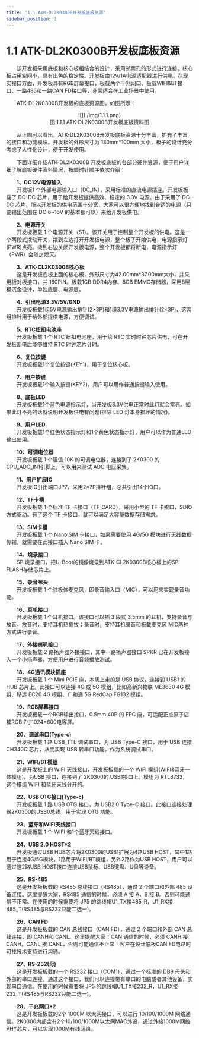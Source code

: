 ```yaml
---
title: '1.1 ATK-DL2K0300B开发板底板资源'
sidebar_position: 1
---
```


# 1.1 ATK-DL2K0300B开发板底板资源

&emsp;&emsp;该开发板采用底板和核心板相结合的设计，采用邮票孔的形式进行连接。核心板占用空间小，具有出色的稳定性。开发板由12V/1A电源适配器进行供电。在现实接口方面，开发板具有RGB屏幕接口，板载两个千兆网口、板载WIFI&BT接口、一路485和一路CAN FD接口等，非常适合在工业场景中使用。

&emsp;&emsp;ATK-DL2K0300B开发板的底板资源图，如图所示：

<center>
![](./img/1.1.1.png)<br />
图 1.1.1 ATK-DL2K0300B开发板底板资料图
</center>

&emsp;&emsp;从上图可以看出，ATK-DL2K0300B开发板底板资源十分丰富，扩充了丰富的接口和功能模块。开发板的外形尺寸为 180mm*100mm 大小，板子的设计充分考虑了人性化设计，便于开发使用。

&emsp;&emsp;下面详细介绍ATK-DL2K0300B 开发板底板的各部分硬件资源，便于用户详细了解底板硬件资料情况，按顺时针顺序依次介绍：

&emsp;&emsp;**1、DC12V电源输入**<br />
&emsp;&emsp;开发板1 个外部电源输入口（DC_IN），采用标准的直流电源插座。开发板板载了 DC-DC 芯片，用于给开发板提供高效、稳定的 3.3V 电源。由于采用了 DC-DC 芯片，所以开发板的供电范围十分宽，大家可以很方便地找到合适的电源（只要输出范围在 DC 6~16V 的基本都可以）来给开发板供电。

&emsp;&emsp;**2、电源开关**<br />
&emsp;&emsp;开发板板载 1 个电源开关（S1）。该开关用于控制整个开发板的供电。这是一个两段式拨动开关，拨到左边打开开发板电源，整个板子开始供电，电源指示灯(PWR)点亮。拨到右边关闭开发板电源，整个开发板都将断电，电源指示灯（PWR）会随之熄灭。

&emsp;&emsp;**3、ATK-CL2K0300B核心板**<br />
&emsp;&emsp;这是开发板底板上面的核心板，外形尺寸为42.00mm*37.00mm大小，并采用板对板接口，共 160PIN。板载1GB DDR4内存、8GB EMMC存储器，采用8层板沉金设计，单独底层、电源层。

&emsp;&emsp;**4、引出电源3.3V/5V/GND**<br />
&emsp;&emsp;开发板板载1组5V电源输出排针(2×3P)和1组3.3V电源输出排针(2×3P)，这两组排针用于给外部提供电源，方便调试。

&emsp;&emsp;**5、RTC纽扣电池座**<br />
&emsp;&emsp;开发板板载 1 个 RTC 纽扣电池座，用于给 RTC 实时时钟芯片供电，可在开发板断电后能够维持 RTC 时钟芯片计时。

&emsp;&emsp;**6、复位按键**<br />
&emsp;&emsp;开发板板载1个复位按键(KEY1)，用于复位核心板。

&emsp;&emsp;**7、用户按键**<br />
&emsp;&emsp;开发板板载1个输入按键(KEY2)，用户可以用作普通按键输入使用。

&emsp;&emsp;**8、底板LED**<br />
&emsp;&emsp;开发板板载1个蓝色电源指示灯，当开发板3.3V供电正常时此灯就会常亮。如果此灯不亮的话就说明开发板供电有问题(排除 LED 灯本身损坏的情况)。

&emsp;&emsp;**9、用户LED**<br />
&emsp;&emsp;开发板板载1个红色状态指示灯和1个黄色状态指示灯，用户可以作为普通LED输出使用。

&emsp;&emsp;**10、可调电位器**<br />
&emsp;&emsp;开发板板载 1 个阻值 10K 的可调电位器，连接到了 2K0300 的 CPU_ADC_IN1引脚上，可以用来测试 ADC 电压采集。

&emsp;&emsp;**11、用户扩展IO**<br />
&emsp;&emsp;开发板IO引出端口JP7，采用2×7P排针组，总共引出14个IO口。

&emsp;&emsp;**12、TF卡槽**<br />
&emsp;&emsp;开发板板载 1 个标准 TF 卡接口（TF_CARD），采用小型的 TF 卡接口，SDIO 方式驱动。有了这个 TF 卡接口，就可以满足大容量数据存储需求。

&emsp;&emsp;**13、SIM卡槽**<br />
&emsp;&emsp;开发板板载 1 个 Nano SIM 卡接口，如果需要使用 4G/5G 模块进行无线数据传输，就需要在此接口插入 Nano SIM 卡。

&emsp;&emsp;**14、烧录接口**<br />
&emsp;&emsp;SPI烧录接口，把U-Boot的镜像烧录到ATK-CL2K0300B核心板上的SPI FLASH存储芯片上。

&emsp;&emsp;**15、录音咪头**<br />
&emsp;&emsp;开发板板载 1 个驻极体麦克风，即录音输入口（MIC），可以用来实现录音功能。

&emsp;&emsp;**16、耳机接口**<br />
&emsp;&emsp;开发板板载 1 个耳机接口。该接口可以插 3 段式 3.5mm 的耳机，支持录音与放音。放音时，支持耳机热插拔；录音时，支持耳机录音和板载麦克风 MIC两种方式进行录音。

&emsp;&emsp;**17、外接喇叭接口**<br />
&emsp;&emsp;开发板板载 2 路扬声器外接接口，其中一路扬声器接口 SPKR 已在开发板接入一个小扬声器，方便用户进行音频播放测试。

&emsp;&emsp;**18、4G通讯模块插座**<br />
&emsp;&emsp;开发板板载 1 个 Mini PCIE 座，本质上走的是 USB 协议，连接到 USB1 的 HUB 芯片上。此接口可以连接 4G 或 5G 模组，比如高新兴物联 ME3630 4G 模组、移远 EC20 4G 模组、广和通 5G RedCap FG132 模组。

&emsp;&emsp;**19、RGB屏幕接口**<br />
&emsp;&emsp;开发板板载一个RGB输出接口，0.5mm 40P 的 FPC 座，可适配正点原子店铺RGB 7寸1024×600电容屏。

&emsp;&emsp;**20、调试串口(Type-c)**<br />
&emsp;&emsp;开发板板载 1 路 USB_TTL 调试串口，为 USB Type-C 接口，用于 USB 连接 CH340C 芯片，从而实现 USB 转串口功能，作为系统调试串口。

&emsp;&emsp;**21、WIFI/BT模组**<br />
&emsp;&emsp;这是开发板上的 WIFI 天线接口，开发板板载的一个 WIFI 模组(WIFI&蓝牙一体模组)，为USB 接口，连接到了 2K0300的 USB1接口上。模组为 RTL8733，这个模组 WIFI 和蓝牙天线分开的。

&emsp;&emsp;**22、USB OTG接口(Type-c)**<br />
&emsp;&emsp;开发板板载 1 路 USB OTG 接口，为 USB2.0 Type-C 接口。此接口连接处理器2K0300的USB0总线，用于实现 OTG 功能。

&emsp;&emsp;**23、蓝牙和WIFI天线接口**<br />
&emsp;&emsp;开发板板载 1 个 WIFI 和1个蓝牙天线接口。

&emsp;&emsp;**24、USB 2.0 HOST×2**<br />
&emsp;&emsp;开发板通过USB HUB芯片将2K0300的USB1扩展为4路USB HOST，其中1路用于连接4G/5G模块，1路用于WIFI/BT模组，另外2路作为USB HOST，用户可以通过这2路USB HOST接口连接USB鼠标、USB键盘、U盘等设备。

&emsp;&emsp;**25、RS-485**<br />
&emsp;&emsp;这是开发板板载的 RS485 总线接口（RS485），通过 2 个端口和外部 485 设备连接。这里提醒大家，RS485 通信的时候，必须 A 接 A，B 接 B。否则可能通信不正常。在使用的时候需要将 JP5 的跳线帽U1_TX接485_R，U1_RX接485_T(RS485与RS232只能二选一)。

&emsp;&emsp;**26、CAN FD**<br />
&emsp;&emsp;这是开发板板载的 CAN 总线接口（CAN FD），通过 2 个端口和外部 CAN 总线连接，即 CANH和 CANL。这里提醒大家：CAN 通信的时候，必须 CANH 接 CANH，CANL 接 CANL，否则可能通信不正常！客户在设计底板CAN FD电路时可找技术支持进行沟通。

&emsp;&emsp;**27、RS-232(母)**<br />
&emsp;&emsp;这是开发板板载的一个 RS232 接口（COM1），通过一个标准的 DB9 母头和外部的串口连接。通过这个接口，我们可以连接带有串口的电脑或者其他设备，实现串口通信。在使用的时候需要将 JP5 的跳线帽U1_TX接232_R，U1_RX接232_T(RS485与RS232只能二选一)。

&emsp;&emsp;**28、千兆网口×2**<br />
&emsp;&emsp;这是开发板板载的2个 1000M 以太网接口，可以进行 10/100/1000M 网络通信。2K0300内部含有2个10/100/1000M以太网MAC外设，通过外接1000M网络PHY芯片，可以实现1000M有线网络。
















